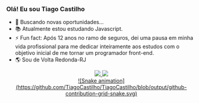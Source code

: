### Olá! Eu sou Tiago Castilho

- 🔎 Buscando novas oportunidades...
- 📚 Atualmente estou estudando Javascript.
- ⚡ Fun fact: Após 12 anos no ramo de seguros, dei uma pausa em minha vida profissional para me dedicar inteiramente aos estudos com o objetivo inicial de me tornar um programador front-end.
- 🌎 Sou de Volta Redonda-RJ

<div align="center">
  <a href="https://github.com/TiagoCastilho">
  <img height="180em" src="https://github-readme-stats.vercel.app/api?username=TiagoCastilho&show_icons=true&theme=dracula&include_all_commits=true&count_private=true"/>
  <img height="180em" src="https://github-readme-stats.vercel.app/api/top-langs/?username=TiagoCastilho&layout=compact&langs_count=7&theme=dracula"/>
</div>
  
<div align="center">
  ![Snake animation](https://github.com/TiagoCastilho/TiagoCastilho/blob/output/github-contribution-grid-snake.svg)
</div>
